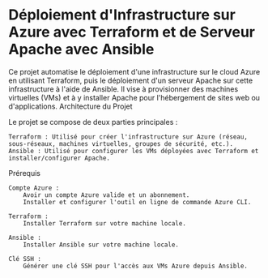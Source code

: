 # Déploiement d'Infrastructure sur Azure avec Terraform et de Serveur Apache avec Ansible

Ce projet automatise le déploiement d'une infrastructure sur le cloud Azure en utilisant Terraform, puis le déploiement d'un serveur Apache sur cette infrastructure à l'aide de Ansible. Il vise à provisionner des machines virtuelles (VMs) et à y installer Apache pour l'hébergement de sites web ou d'applications.
Architecture du Projet

Le projet se compose de deux parties principales :

    Terraform : Utilisé pour créer l'infrastructure sur Azure (réseau, sous-réseaux, machines virtuelles, groupes de sécurité, etc.).
    Ansible : Utilisé pour configurer les VMs déployées avec Terraform et installer/configurer Apache.

Prérequis

    Compte Azure :
        Avoir un compte Azure valide et un abonnement.
        Installer et configurer l'outil en ligne de commande Azure CLI.

    Terraform :
        Installer Terraform sur votre machine locale.

    Ansible :
        Installer Ansible sur votre machine locale.

    Clé SSH :
        Générer une clé SSH pour l'accès aux VMs Azure depuis Ansible.
